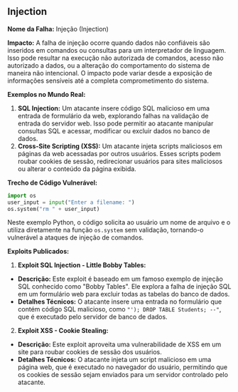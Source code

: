 ## Injection

**Nome da Falha:** Injeção (Injection)

**Impacto:** A falha de injeção ocorre quando dados não confiáveis são inseridos em comandos ou consultas para um interpretador de linguagem. Isso pode resultar na execução não autorizada de comandos, acesso não autorizado a dados, ou a alteração do comportamento do sistema de maneira não intencional. O impacto pode variar desde a exposição de informações sensíveis até a completa comprometimento do sistema.

**Exemplos no Mundo Real:**
1. **SQL Injection:** Um atacante insere código SQL malicioso em uma entrada de formulário da web, explorando falhas na validação de entrada do servidor web. Isso pode permitir ao atacante manipular consultas SQL e acessar, modificar ou excluir dados no banco de dados.
2. **Cross-Site Scripting (XSS):** Um atacante injeta scripts maliciosos em páginas da web acessadas por outros usuários. Esses scripts podem roubar cookies de sessão, redirecionar usuários para sites maliciosos ou alterar o conteúdo da página exibida.
   
**Trecho de Código Vulnerável:**

```python
import os
user_input = input("Enter a filename: ")
os.system("rm " + user_input)
```

Neste exemplo Python, o código solicita ao usuário um nome de arquivo e o utiliza diretamente na função `os.system` sem validação, tornando-o vulnerável a ataques de injeção de comandos.

**Exploits Publicados:**
1. **Exploit SQL Injection - Little Bobby Tables:**
  - **Descrição:** Este exploit é baseado em um famoso exemplo de injeção SQL conhecido como "Bobby Tables". Ele explora a falha de injeção SQL em um formulário web para excluir todas as tabelas do banco de dados.
  - **Detalhes Técnicos:** O atacante insere uma entrada no formulário que contém código SQL malicioso, como `"'); DROP TABLE Students; --"`, que é executado pelo servidor de banco de dados.
    
2. **Exploit XSS - Cookie Stealing:**
  - **Descrição:** Este exploit aproveita uma vulnerabilidade de XSS em um site para roubar cookies de sessão dos usuários.
  - **Detalhes Técnicos:** O atacante injeta um script malicioso em uma página web, que é executado no navegador do usuário, permitindo que os cookies de sessão sejam enviados para um servidor controlado pelo atacante.
